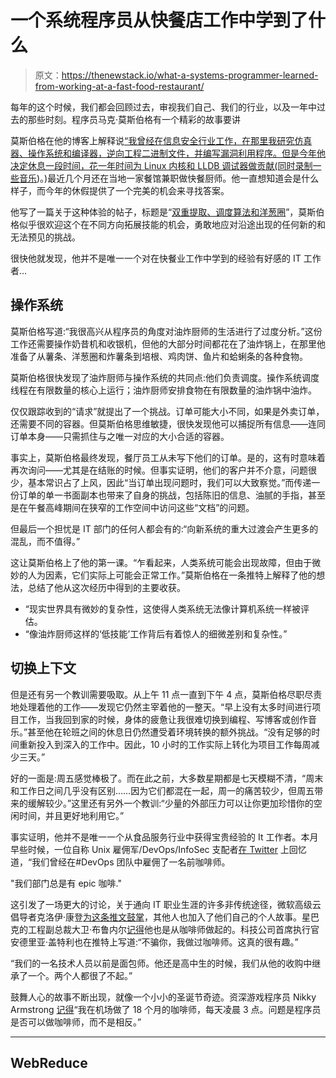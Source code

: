 # 一个系统程序员从快餐店工作中学到了什么

> 原文：<https://thenewstack.io/what-a-systems-programmer-learned-from-working-at-a-fast-food-restaurant/>

每年的这个时候，我们都会回顾过去，审视我们自己、我们的行业，以及一年中过去的那些时刻。程序员马克·莫斯伯格有一个精彩的故事要讲

莫斯伯格在他的博客上解释说[“我曾经在信息安全行业工作，在那里我研究仿真器、操作系统和编译器，逆向工程二进制文件，并编写漏洞利用程序。但是今年他决定休息一段时间，花一年时间为 Linux 内核和 LLDB 调试器做贡献(同时](https://offlinemark.com/about/)[录制一些音乐](https://soundcloud.com/sendcomfort))。)最近几个月还在当地一家餐馆兼职做快餐厨师。他一直想知道会是什么样子，而今年的休假提供了一个完美的机会来寻找答案。

他写了一篇关于这种体验的帖子，标题是“[双重提取、调度算法和洋葱圈](https://offlinemark.com/2020/11/12/double-fetches-scheduling-algorithms-onion-rings/)”，莫斯伯格似乎很欢迎这个在不同方向拓展技能的机会，勇敢地应对沿途出现的任何新的和无法预见的挑战。

很快他就发现，他并不是唯一一个对在快餐业工作中学到的经验有好感的 IT 工作者…

## 操作系统

莫斯伯格写道:“我很高兴从程序员的角度对油炸厨师的生活进行了过度分析。”这份工作还需要操作奶昔机和收银机，但他的大部分时间都花在了油炸锅上，在那里他准备了从薯条、洋葱圈和炸薯条到培根、鸡肉饼、鱼片和蛤蜊条的各种食物。

莫斯伯格很快发现了油炸厨师与操作系统的共同点:他们负责调度。操作系统调度线程在有限数量的核心上运行；油炸厨师安排食物在有限数量的油炸锅中油炸。

仅仅跟踪收到的“请求”就提出了一个挑战。订单可能大小不同，如果是外卖订单，还需要不同的容器。但莫斯伯格思维敏捷，很快发现他可以捕捉所有信息——连同订单本身——只需抓住与之唯一对应的大小合适的容器。

事实上，莫斯伯格最终发现，餐厅员工从未写下他们的订单。是的，这有时意味着再次询问——尤其是在结账的时候。但事实证明，他们的客户并不介意，问题很少，基本常识占了上风，因此“当订单出现问题时，我们可以大致察觉。”而传递一份订单的单一书面副本也带来了自身的挑战，包括陈旧的信息、油腻的手指，甚至是在午餐高峰期间在狭窄的工作空间中访问这些“文档”的问题。

但最后一个担忧是 IT 部门的任何人都会有的:“向新系统的重大过渡会产生更多的混乱，而不值得。”

这让莫斯伯格上了他的第一课。“乍看起来，人类系统可能会出现故障，但由于微妙的人为因素，它们实际上可能会正常工作。”莫斯伯格在一条推特上解释了他的想法，总结了他从这次经历中得到的主要收获。

*   “现实世界具有微妙的复杂性，这使得人类系统无法像计算机系统一样被评估。
*   “像油炸厨师这样的‘低技能’工作背后有着惊人的细微差别和复杂性。”

## 切换上下文

但是还有另一个教训需要吸取。从上午 11 点一直到下午 4 点，莫斯伯格尽职尽责地处理着他的工作——发现它仍然主宰着他的一整天。“早上没有太多时间进行项目工作，当我回到家的时候，身体的疲惫让我很难切换到编程、写博客或创作音乐。”甚至他在轮班之间的休息日仍然遭受着环境转换的额外挑战。“没有足够的时间重新投入到深入的工作中。因此，10 小时的工作实际上转化为项目工作每周减少三天。”

好的一面是:周五感觉棒极了。而在此之前，大多数星期都是七天模糊不清，“周末和工作日之间几乎没有区别……因为它们都混在一起，周一的痛苦较少，但周五带来的缓解较少。”这里还有另外一个教训:“少量的外部压力可以让你更加珍惜你的空闲时间，并且更好地利用它。”

事实证明，他并不是唯一一个从食品服务行业中获得宝贵经验的 It 工作者。本月早些时候，一位自称 Unix 雇佣军/DevOps/InfoSec 支配者[在 Twitter](https://twitter.com/MichaelCRaeder/status/1339007952640946176) 上回忆道，“我们曾经在#DevOps 团队中雇佣了一名前咖啡师。

"我们部门总是有 epic 咖啡."

这引发了一场更大的讨论，关于通向 IT 职业生涯的许多非传统途径，微软高级云倡导者克洛伊·康登[为这条推文鼓掌](https://twitter.com/ChloeCondon/status/1339008709679144960)，其他人也加入了他们自己的个人故事。星巴克的工程副总裁大卫·布鲁内尔[记得](https://twitter.com/davidbrunelle/status/1339369582742540290)他也是从咖啡师做起的。科技公司首席执行官安德里亚·盖特利也在推特上写道:“不骗你，我做过咖啡师。这真的很有趣。”

“我们的一名技术人员以前是面包师。他还是高中生的时候，我们从他的收购中继承了一个。两个人都很了不起。”

鼓舞人心的故事不断出现，就像一个小小的圣诞节奇迹。资深游戏程序员 Nikky Armstrong [记得](https://twitter.com/nikkyarmstrong/status/1339614894161862658)“我在机场做了 18 个月的咖啡师，每天凌晨 3 点。问题是程序员是否可以做咖啡师，而不是相反。”

* * *

## WebReduce

<svg xmlns:xlink="http://www.w3.org/1999/xlink" viewBox="0 0 68 31" version="1.1"><title>Group</title> <desc>Created with Sketch.</desc></svg>